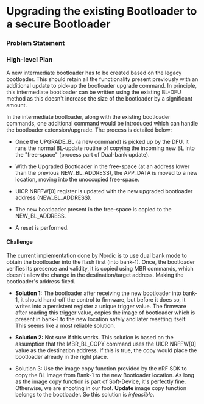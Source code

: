 # Upgrading the existing Bootloader to a secure Bootloader

### Problem Statement

### High-level Plan

A new intermediate bootloader has to be created based on the legacy bootloader. This should retain all the functionality present previously with an additional update to pick-up the bootloader upgrade command. In principle, this intermediate bootloader can be written using the existing BL-DFU method as this doesn't increase the size of the bootloader by a significant amount.

In the intermediate bootloader, along with the existing bootloader commands, one additional command would be introduced which can handle the bootloader extension/upgrade. The process is detailed below:

* Once the UPGRADE_BL (a new command) is picked up by the DFU, it runs the normal BL-update routine of copying the incoming new BL into the "free-space" (process part of Dual-bank update).

* With the Upgraded Bootloader in the free-space (at an address lower than the previous NEW_BL_ADDRESS), the APP_DATA is moved to a new location, moving into the unoccupied free-space.

* UICR.NRFFW[0] register is updated with the new upgraded bootloader address (NEW_BL_ADDRESS).

* The new bootloader present in the free-space is copied to the NEW_BL_ADDRESS.

* A reset is performed.

#### Challenge
The current implementation done by Nordic is to use dual bank mode to obtain the bootloader into the flash first (into bank-1). Once, the bootloader verifies its presence and validity, it is copied using MBR commands, which doesn't allow the change in the destination/target address. Making the bootloader's address fixed.

* **Solution 1:** The bootloader after receiving the new bootloader into bank-1, it should hand-off the control to firmware, but before it does so, it writes into a persistent register a unique trigger value. The firmware after reading this trigger value, copies the image of bootloader which is present in bank-1 to the new location safely and later resetting itself. This seems like a most reliable solution.

* **Solution 2:** Not sure if this works. This solution is based on the assumption that the MBR_BL_COPY command uses the UICR.NRFFW[0] value as the destination address. If this is true, the copy would place the bootloader already in the right place.

* Solution 3: Use the image copy function provided by the nRF SDK to copy the BL image from Bank-1 to the new Bootloader location. As long as the image copy function is part of Soft-Device, it's perfectly fine. Otherwise, we are shooting in our foot. **Update** image copy function belongs to the bootloader. So this solution is *infeasible*.